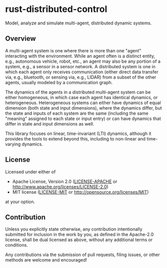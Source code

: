 # rust-distributed-control
Model, analyze and simulate multi-agent, distributed dynamic systems.

## Overview
A multi-agent system is one where there is more than one "agent" interacting with the environment. While an agent often is a distinct entity, e.g., autonomous vehicle, robot, etc., an agent may also be any portion of a system, e.g., a sensor in a sensor network. A distributed system is one in which each agent only receives communication (either direct data transfer via, e.g., bluetooth, or sensing via, e.g., LIDAR) from a subset of the other agents, usually modeled by a communication graph.

The dynamics of the agents in a distributed multi-agent system can be either homogeneous, in which case each agent has identical dynamics, or heterogeneous. Heterogeneous systems can either have dynamics of equal dimension (both state and input dimensions), where the dynamics differ, but the state and inputs of each system are the same (including the same "meaning" assigned to each state or input entry) or can have dynamics that differ in state and input dimensions as well.

This library focuses on linear, time-invariant (LTI) dynamics, although it provides the tools to extend beyond this, including to non-linear and time-varying dynamics.

## License

Licensed under either of

 * Apache License, Version 2.0
   ([LICENSE-APACHE](LICENSE-APACHE) or http://www.apache.org/licenses/LICENSE-2.0)
 * MIT license
   ([LICENSE-MIT](LICENSE-MIT) or http://opensource.org/licenses/MIT)

at your option.

## Contribution

Unless you explicitly state otherwise, any contribution intentionally submitted
for inclusion in the work by you, as defined in the Apache-2.0 license, shall be
dual licensed as above, without any additional terms or conditions.

Any contributions via the submission of pull requests, filing issues, or other methods are welcome and encouraged!
